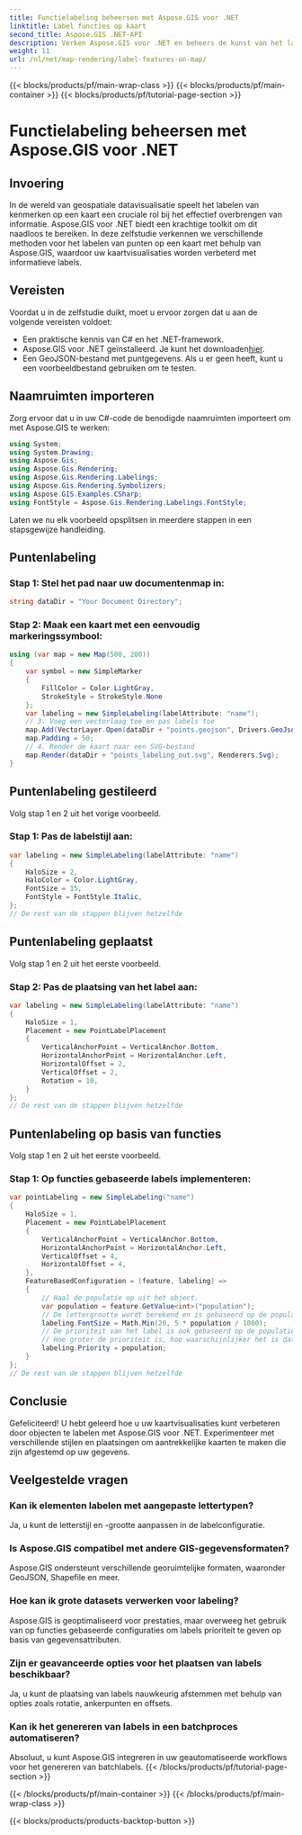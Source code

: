 ```yaml
---
title: Functielabeling beheersen met Aspose.GIS voor .NET
linktitle: Label functies op kaart
second_title: Aspose.GIS .NET-API
description: Verken Aspose.GIS voor .NET en beheers de kunst van het labelen van objecten op kaarten. Verbeter uw geospatiale visualisaties moeiteloos. #Aspose #GIS
weight: 11
url: /nl/net/map-rendering/label-features-on-map/
---
```


{{< blocks/products/pf/main-wrap-class >}}
{{< blocks/products/pf/main-container >}}
{{< blocks/products/pf/tutorial-page-section >}}

# Functielabeling beheersen met Aspose.GIS voor .NET

## Invoering
In de wereld van geospatiale datavisualisatie speelt het labelen van kenmerken op een kaart een cruciale rol bij het effectief overbrengen van informatie. Aspose.GIS voor .NET biedt een krachtige toolkit om dit naadloos te bereiken. In deze zelfstudie verkennen we verschillende methoden voor het labelen van punten op een kaart met behulp van Aspose.GIS, waardoor uw kaartvisualisaties worden verbeterd met informatieve labels.
## Vereisten
Voordat u in de zelfstudie duikt, moet u ervoor zorgen dat u aan de volgende vereisten voldoet:
- Een praktische kennis van C# en het .NET-framework.
-  Aspose.GIS voor .NET geïnstalleerd. Je kunt het downloaden[hier](https://releases.aspose.com/gis/net/).
- Een GeoJSON-bestand met puntgegevens. Als u er geen heeft, kunt u een voorbeeldbestand gebruiken om te testen.
## Naamruimten importeren
Zorg ervoor dat u in uw C#-code de benodigde naamruimten importeert om met Aspose.GIS te werken:
```csharp
using System;
using System.Drawing;
using Aspose.Gis;
using Aspose.Gis.Rendering;
using Aspose.Gis.Rendering.Labelings;
using Aspose.Gis.Rendering.Symbolizers;
using Aspose.GIS.Examples.CSharp;
using FontStyle = Aspose.Gis.Rendering.Labelings.FontStyle;
```
Laten we nu elk voorbeeld opsplitsen in meerdere stappen in een stapsgewijze handleiding.
##  Puntenlabeling

### Stap 1: Stel het pad naar uw documentenmap in:
```csharp
string dataDir = "Your Document Directory";
```
### Stap 2: Maak een kaart met een eenvoudig markeringssymbool:
```csharp
using (var map = new Map(500, 200))
{
    var symbol = new SimpleMarker
    {
        FillColor = Color.LightGray,
        StrokeStyle = StrokeStyle.None
    };
    var labeling = new SimpleLabeling(labelAttribute: "name");
    // 3. Voeg een vectorlaag toe en pas labels toe
    map.Add(VectorLayer.Open(dataDir + "points.geojson", Drivers.GeoJson), symbol, labeling);
    map.Padding = 50;
    // 4. Render de kaart naar een SVG-bestand
    map.Render(dataDir + "points_labeling_out.svg", Renderers.Svg);
}
```
## Puntenlabeling gestileerd

Volg stap 1 en 2 uit het vorige voorbeeld.

### Stap 1: Pas de labelstijl aan:
```csharp
var labeling = new SimpleLabeling(labelAttribute: "name")
{
    HaloSize = 2,
    HaloColor = Color.LightGray,
    FontSize = 15,
    FontStyle = FontStyle.Italic,
};
// De rest van de stappen blijven hetzelfde
```
## Puntenlabeling geplaatst

Volg stap 1 en 2 uit het eerste voorbeeld.
### Stap 2: Pas de plaatsing van het label aan:
```csharp
var labeling = new SimpleLabeling(labelAttribute: "name")
{
    HaloSize = 1,
    Placement = new PointLabelPlacement
    {
        VerticalAnchorPoint = VerticalAnchor.Bottom,
        HorizontalAnchorPoint = HorizontalAnchor.Left,
        HorizontalOffset = 2,
        VerticalOffset = 2,
        Rotation = 10,
    }
};
// De rest van de stappen blijven hetzelfde
```
## Puntenlabeling op basis van functies

Volg stap 1 en 2 uit het eerste voorbeeld.

### Stap 1: Op functies gebaseerde labels implementeren:
```csharp
var pointLabeling = new SimpleLabeling("name")
{
    HaloSize = 1,
    Placement = new PointLabelPlacement
    {
        VerticalAnchorPoint = VerticalAnchor.Bottom,
        HorizontalAnchorPoint = HorizontalAnchor.Left,
        VerticalOffset = 4,
        HorizontalOffset = 4,
    },
    FeatureBasedConfiguration = (feature, labeling) =>
    {
        // Haal de populatie op uit het object.
        var population = feature.GetValue<int>("population");
        // De lettergrootte wordt berekend en is gebaseerd op de populatie.
        labeling.FontSize = Math.Min(20, 5 * population / 1000);
        // De prioriteit van het label is ook gebaseerd op de populatie.
        // Hoe groter de prioriteit is, hoe waarschijnlijker het is dat het label op de uitvoerafbeelding verschijnt.
        labeling.Priority = population;
    }
};
// De rest van de stappen blijven hetzelfde
```
## Conclusie
Gefeliciteerd! U hebt geleerd hoe u uw kaartvisualisaties kunt verbeteren door objecten te labelen met Aspose.GIS voor .NET. Experimenteer met verschillende stijlen en plaatsingen om aantrekkelijke kaarten te maken die zijn afgestemd op uw gegevens.
## Veelgestelde vragen
### Kan ik elementen labelen met aangepaste lettertypen?
Ja, u kunt de letterstijl en -grootte aanpassen in de labelconfiguratie.
### Is Aspose.GIS compatibel met andere GIS-gegevensformaten?
Aspose.GIS ondersteunt verschillende georuimtelijke formaten, waaronder GeoJSON, Shapefile en meer.
### Hoe kan ik grote datasets verwerken voor labeling?
Aspose.GIS is geoptimaliseerd voor prestaties, maar overweeg het gebruik van op functies gebaseerde configuraties om labels prioriteit te geven op basis van gegevensattributen.
### Zijn er geavanceerde opties voor het plaatsen van labels beschikbaar?
Ja, u kunt de plaatsing van labels nauwkeurig afstemmen met behulp van opties zoals rotatie, ankerpunten en offsets.
### Kan ik het genereren van labels in een batchproces automatiseren?
Absoluut, u kunt Aspose.GIS integreren in uw geautomatiseerde workflows voor het genereren van batchlabels.
{{< /blocks/products/pf/tutorial-page-section >}}

{{< /blocks/products/pf/main-container >}}
{{< /blocks/products/pf/main-wrap-class >}}

{{< blocks/products/products-backtop-button >}}
